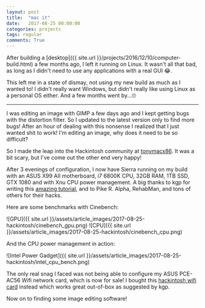 ```yaml
---
layout: post
title:  "mac it"
date:   2017-08-25 00:00:00
categories: projects
tags: regular
comments: True
---
```


After building a [desktop]({{ site.url }}/projects/2016/12/10/computer-build.html) a few months ago, I left it running on Linux. It wasn't all that bad, as long as I didn't need to use any applications with a real GUI 😂.

This left me in a state of dismay, not using my new build as much as I wanted to! I didn't really want Windows, but didn't really like using Linux as a personal OS either. And a few months went by...🙄

---

I was editing an image with GIMP a few days ago and I kept getting bugs with the distortion filter. So I updated to the latest version only to find more bugs! After an hour of dealing with this nonsense I realized that I just wanted shit to work! I'm editing an image, why does it need to be so difficult?

So I made the leap into the Hackintosh community at [tonymacx86](https://www.tonymacx86.com). It was a bit scary, but I've come out the other end very happy!

After 3 evenings of configuration, I now have Sierra running on my build with an ASUS X99 AII motherboard, i7 6800K CPU, 32GB RAM, 1TB SSD, GTX 1080 and with Xnu CPU power management. A big thanks to kgp for writing this [amazing tutorial](https://www.tonymacx86.com/threads/the-perfect-customac-pro-x99-a-ii-i7-6950x-128gb-g-skill-tridentz-aorus-gtx-1080-ti-xtreme.211621/), and to Pike R. Alpha, RehabMan, and tons of others for their hacks.

Here are some benchmarks with Cinebench:

![GPU]({{ site.url }}/assets/article_images/2017-08-25-hackintosh/cinebench_gpu.png)
![CPU]({{ site.url }}/assets/article_images/2017-08-25-hackintosh/cinebench_cpu.png)

And the CPU power management in action:

![Intel Power Gadget]({{ site.url }}/assets/article_images/2017-08-25-hackintosh/intel_cpu_bench.png)

The only real snag I faced was not being able to configure my ASUS PCE-AC56 Wifi network card, which is now for sale! I bought this [hackintosh wifi card](http://www.osxwifi.com/apple-broadcom-bcm94360cd-802-11-a-b-g-n-ac-bluetooth-4-0-with-adapter-for-pc-hackintosh) instead which works great out-of-box as suggested by kgp.

Now on to finding some image editing software!

